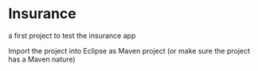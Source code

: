 # Insurance

a first project to test the insurance app

Import the project into Eclipse as Maven project (or make sure the project has a Maven nature)
